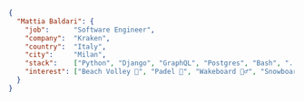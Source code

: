 ```json
{
  "Mattia Baldari": {
    "job":      "Software Engineer",
    "company":  "Kraken",
    "country":  "Italy",
    "city":     "Milan",
    "stack":    ["Python", "Django", "GraphQL", "Postgres", "Bash", "..."],
    "interest": ["Beach Volley 🏐", "Padel 🎾", "Wakeboard 🏄‍♂️", "Snowboard 🏂", "..."],
  }
}
```

<!--
**mattiabaldari/mattiabaldari** is a ✨ _special_ ✨ repository because its `README.md` (this file) appears on your GitHub profile.

Here are some ideas to get you started:

- 🔭 I’m currently working on ...
- 🌱 I’m currently learning ...
- 👯 I’m looking to collaborate on ...
- 🤔 I’m looking for help with ...
- 💬 Ask me about ...
- 📫 How to reach me: ...
- 😄 Pronouns: ...
- ⚡ Fun fact: ...
-->
